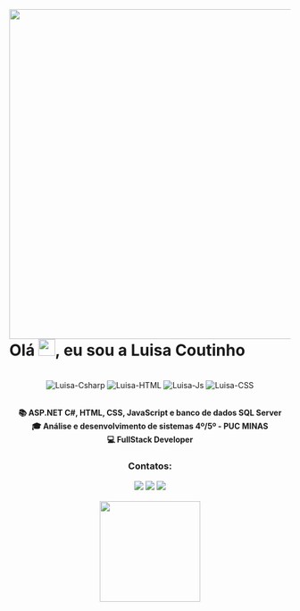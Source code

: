 <img align="right" height="590em" src="https://raw.githubusercontent.com/gist/luisacoutinho06/7efd592a9af89996606f205e93100566/raw/095ab6263a4d5b1f642130394dafb4682c563ba2/githubcard.svg"/>
<div align="center"><h1 align="left">Olá <img src="https://raw.githubusercontent.com/kaueMarques/kaueMarques/master/hi.gif" height="30px">, eu sou a Luisa Coutinho</h1></div>

<div align="center">
   <div style="display: inline_block"><br>
  <img align="center" alt="Luisa-Csharp" src="https://img.shields.io/badge/c%23-%23239120.svg?style=for-the-badge&logo=c-sharp&logoColor=white">
  <img align="center" alt="Luisa-HTML" src="https://img.shields.io/badge/HTML5-E34F26?style=for-the-badge&logo=html5&logoColor=white">
  <img align="center" alt="Luisa-Js"  src="https://img.shields.io/badge/JavaScript-F7DF1E?style=for-the-badge&logo=javascript&logoColor=black">
  <img align="center" alt="Luisa-CSS" src="https://img.shields.io/badge/CSS3-1572B6?style=for-the-badge&logo=css3&logoColor=white">
</div>

<br>

**📚 ASP.NET C#, HTML, CSS, JavaScript e banco de dados SQL Server**
<br>
**🎓 Análise e desenvolvimento de sistemas 4º/5º - PUC MINAS**
<br>
**💻 FullStack Developer**


### Contatos:
 <div> 
  <a href="https://www.instagram.com/luisasct/?hl=en" target="_blank"><img src="https://img.shields.io/badge/-Instagram-%23E4405F?style=for-the-badge&logo=instagram&logoColor=white" target="_blank"></a>
  <a href = "mailto:luisacoutinho06@gmail.com"><img src="https://img.shields.io/badge/-Gmail-%23333?style=for-the-badge&logo=gmail&logoColor=white" target="_blank"></a>
  <a href="https://www.linkedin.com/in/luisacoutinho6/" target="_blank"><img src="https://img.shields.io/badge/-LinkedIn-%230077B5?style=for-the-badge&logo=linkedin&logoColor=white" target="_blank"></a> 
</div>
<br>

<div align="center">
  <a href="https://github.com/luisacoutinho06">
  <img height="180em" src="https://github-readme-stats.vercel.app/api/top-langs/?username=luisacoutinho06&layout=compact&langs_count=7&theme=github_dark"/>
</div>
</div>
